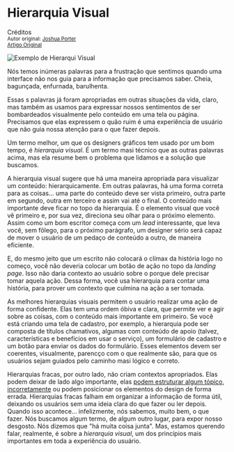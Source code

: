 Hierarquia Visual
============================
Créditos<br/>
<small>Autor original: [Joshua Porter](http://52weeksofux.com/)<br/>[Artigo Original](http://52weeksofux.com/post/443828775/visual-hierarchy)</small>

![Exemplo de Hierarqui Visual](http://media.tumblr.com/tumblr_kz69f7XQzA1qz8ohs.png "Exemplo de Hierarqui Visual")

Nós temos inúmeras palavras para a frustração que sentimos quando uma interface não nos guia para a informação que precisamos saber. Cheia, bagunçada, enfurnada, barulhenta.

Essas s palavras já foram apropriadas em outras situações da vida, claro, mas também as usamos para expressar nossos sentimentos de ser bombardeados visualmente pelo conteúdo em uma tela ou página. Precisamos que elas expressem o quão ruim é uma experiência de usuário que não guia nossa atenção para o que fazer depois.

Um termo melhor, um que os designers gráficos tem usado por um bom tempo, é *hierarquia visual*. É um termo masi técnico que as outras palavras acima, mas ela resume bem o problema que lidamos e a solução que buscamos.

A hierarquia visual sugere que há uma maneira apropriada para visualizar um conteúdo: hierarquicamente. Em outras palavras, há uma forma correta para as coisas... uma parte do conteúdo deve ser vista primeiro, outra parte em segundo, outra em terceiro e assim vai até o final. O conteúdo mais importante deve ficar no topo da hierarquia. É o elemento visual que você vê primeiro e, por sua vez, direciona seu olhar para o próximo elemento. Assim como um bom escritor começa com um *lead* interessante, que leva você, sem fôlego, para o próximo parágrafo, um designer sério será capaz de mover o usuário de um pedaço de conteúdo a outro, de maneira eficiente.

E, do mesmo jeito que um escrito não colocará o clímax da história logo no começo, você não deveria colocar um botão de ação no topo da *landing page*. Isso não daria contexto ao usuário sobre o porque dele precisar tomar aquela ação. Dessa forma, você usa hierarquia para contar uma história, para prover um contexto que culmina na ação a ser tomada.

As melhores hierarquias visuais permitem o usuário realizar uma ação de forma confidente. Elas tem uma ordem óbiva e clara, que permite ver e agir sobre as coisas, com o conteúdo mais importante em primeiro. Se você está criando uma tela de cadastro, por exemplo, a hierarquia pode ser composta de títulos chamativos, algumas com conteúdo de apoio (talvez, características e benefícios em usar o serviço), um formulário de cadastro e um botão para enviar os dados do formulário. Esses elementos devem ser coerentes, visualmente, parencço com o que realmente são, para que os usuários sejam guiados pelo caminho masi lógico e correto.

Hierarquias fracas, por outro lado, não criam contextos apropriados. Elas podem deixar de lado algo importante, elas [podem estruturar algum tópico, incorretamente](https://github.com/erickpatrick/traducoes/blob/master/artigos/experiencia-do-usuario/52-semanas-experiencia-usuario/20140524-criadores-estruturas.md) ou podem posicionar os elementos do design de forma errada. Hierarquias fracas falham em organizar a informação de forma útil, deixando os usuários sem uma ideia clara do que fazer ou ler depois. Quando isso acontece... infelizmente, nós sabemos, muito bem, o que fazer. Nós buscamos algum termo, de algum outro lugar, para expor nosso desgosto. Nós dizemos que "há muita coisa junta". Mas, estamos querendo falar, realmente, é sobre a *hierarquia visual*, um dos princípios mais importantes em toda a experiência do usuário.
